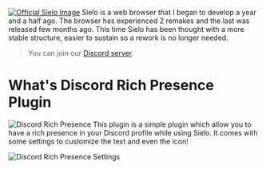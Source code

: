 [![Official Sielo Image](https://sielo.app/images/official-sielo.png)](https://sielo.app/download.php?for=windows)
Sielo is a web browser that I began to develop a year and a half ago. The browser has experienced 2 remakes and the last was released few months ago. This time Sielo has been thought with a more stable structure, easier to sustain so a rework is no longer needed.

> You can join our [Discord server](https://discord.gg/7MVvDaS).

# What's Discord Rich Presence Plugin
![Discord Rich Presence](https://cdn.discordapp.com/attachments/431827990561947649/528707571423510568/presence-blue.png)
This plugin is a simple plugin which allow you to have a rich presence in your Discord profile while using Sielo. It comes with some settings to customize the text and even the icon!

![Discord Rich Presence Settings](https://cdn.discordapp.com/attachments/431728501159362560/528726382780481537/unknown.png)
